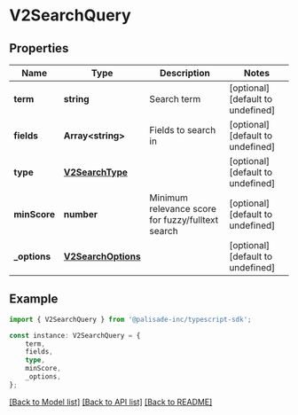 # V2SearchQuery


## Properties

Name | Type | Description | Notes
------------ | ------------- | ------------- | -------------
**term** | **string** | Search term | [optional] [default to undefined]
**fields** | **Array&lt;string&gt;** | Fields to search in | [optional] [default to undefined]
**type** | [**V2SearchType**](V2SearchType.md) |  | [optional] [default to undefined]
**minScore** | **number** | Minimum relevance score for fuzzy/fulltext search | [optional] [default to undefined]
**_options** | [**V2SearchOptions**](V2SearchOptions.md) |  | [optional] [default to undefined]

## Example

```typescript
import { V2SearchQuery } from '@palisade-inc/typescript-sdk';

const instance: V2SearchQuery = {
    term,
    fields,
    type,
    minScore,
    _options,
};
```

[[Back to Model list]](../README.md#documentation-for-models) [[Back to API list]](../README.md#documentation-for-api-endpoints) [[Back to README]](../README.md)
